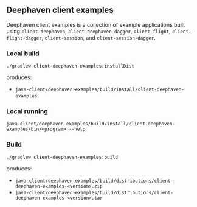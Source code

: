 ## Deephaven client examples

Deephaven client examples is a collection of example applications built using `client-deephaven`, 
`client-deephaven-dagger`, `client-flight`, `client-flight-dagger`, `client-session`, and `client-session-dagger`.

### Local build

```shell
./gradlew client-deephaven-examples:installDist
```

produces: 

* `java-client/deephaven-examples/build/install/client-deephaven-examples`.

### Local running

```shell
java-client/deephaven-examples/build/install/client-deephaven-examples/bin/<program> --help
```

### Build

```shell
./gradlew client-deephaven-examples:build
```

produces:

* `java-client/deephaven-examples/build/distributions/client-deephaven-examples-<version>.zip`
* `java-client/deephaven-examples/build/distributions/client-deephaven-examples-<version>.tar`